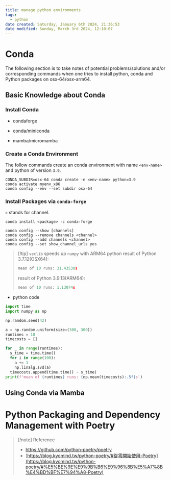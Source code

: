 ```yaml
---
title: manage python environments
tags:
  - python
date created: Saturday, January 6th 2024, 21:36:53
date modified: Sunday, March 3rd 2024, 12:10:07
---
```


# Conda

The following section is to take notes of potential problems/solutions and/or corresponding commands when one tries to install python, conda and Python packages on osx-64/osx-arm64.

  

## Basic Knowledge about Conda

  

### Install Conda

  
- condaforge

- conda/miniconda

- mamba/micromamba

  

### Create a Conda Environment

  

The follow commands create an conda environment with name `<env-name>` and python of version `3.9`.

```shell
CONDA_SUBDIR=osx-64 conda create -n <env-name> python=3.9
conda activate myenv_x86
conda config --env --set subdir osx-64
```

### Install Packages via `conda-forge`

  

`c` stands for channel.

```shell
conda install <package> -c conda-forge
```

```shell
conda config --show [channels]
conda config --remove channels <channel>
conda config --add channels <channel>
conda config --set show_channel_urls yes
```

> [!tip] `veclib` speeds up `numpy` with ARM64 python
> result of Python 3.7.12(OSX64):
>
> ```python
> mean of 10 runs: 31.43530s
> ```
>
> result of Python 3.9.13(ARM64):
>
> ```python
> mean of 10 runs: 1.13074s
> ```

- python code

```python
import time
import numpy as np

np.random.seed(42)

a = np.random.uniform(size=(300, 300))
runtimes = 10
timecosts = []

for _ in range(runtimes):
  s_time = time.time()
  for i in range(100):
    a += 1
    np.linalg.svd(a)
  timecosts.append(time.time() - s_time)
print(f'mean of {runtimes} runs: {np.mean(timecosts):.5f}s')
```

## Using Conda via Mamba

  

# **Python Packaging and Dependency Management with Poetry**

  

> [!note] Reference
>  - https://github.com/python-poetry/poetry
>  - [https://blog.kyomind.tw/python-poetry/#從零開始使用-Poetry](https://blog.kyomind.tw/python-poetry/#%E5%BE%9E%E9%9B%B6%E9%96%8B%E5%A7%8B%E4%BD%BF%E7%94%A8-Poetry)
